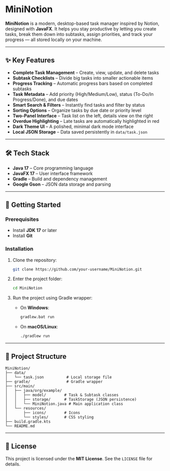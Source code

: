 # MiniNotion

**MiniNotion** is a modern, desktop-based task manager inspired by Notion, designed with **JavaFX**. It helps you stay productive by letting you create tasks, break them down into subtasks, assign priorities, and track your progress — all stored locally on your machine.

---

## ✨ Key Features

* **Complete Task Management** – Create, view, update, and delete tasks
* **Subtask Checklists** – Divide big tasks into smaller actionable items
* **Progress Tracking** – Automatic progress bars based on completed subtasks
* **Task Metadata** – Add priority (High/Medium/Low), status (To-Do/In Progress/Done), and due dates
* **Smart Search & Filters** – Instantly find tasks and filter by status
* **Sorting Options** – Organize tasks by due date or priority level
* **Two-Panel Interface** – Task list on the left, details view on the right
* **Overdue Highlighting** – Late tasks are automatically highlighted in red
* **Dark Theme UI** – A polished, minimal dark mode interface
* **Local JSON Storage** – Data saved persistently in `data/task.json`

---

## 🛠 Tech Stack

* **Java 17** – Core programming language
* **JavaFX 17** – User interface framework
* **Gradle** – Build and dependency management
* **Google Gson** – JSON data storage and parsing

---

## 🚀 Getting Started

### Prerequisites

* Install **JDK 17** or later
* Install **Git**

### Installation

1. Clone the repository:

   ```bash
   git clone https://github.com/your-username/MiniNotion.git
   ```
2. Enter the project folder:

   ```bash
   cd MiniNotion
   ```
3. Run the project using Gradle wrapper:

    * On **Windows**:

      ```bash
      gradlew.bat run
      ```
    * On **macOS/Linux**:

      ```bash
      ./gradlew run
      ```

---

## 📂 Project Structure

```
MiniNotion/
├── data/
│   └── task.json          # Local storage file
├── gradle/                # Gradle wrapper
├── src/main/
│   ├── java/org/example/
│   │   ├── model/        # Task & Subtask classes
│   │   ├── storage/      # TaskStorage (JSON persistence)
│   │   └── MiniNotion.java # Main application class
│   └── resources/
│       ├── icons/        # Icons
│       └── styles/       # CSS styling
├── build.gradle.kts
└── README.md
```

---

## 📄 License

This project is licensed under the **MIT License**. See the `LICENSE` file for details.
